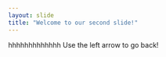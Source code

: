```yaml
---
layout: slide
title: "Welcome to our second slide!"
---
```

hhhhhhhhhhhhh
Use the left arrow to go back!
